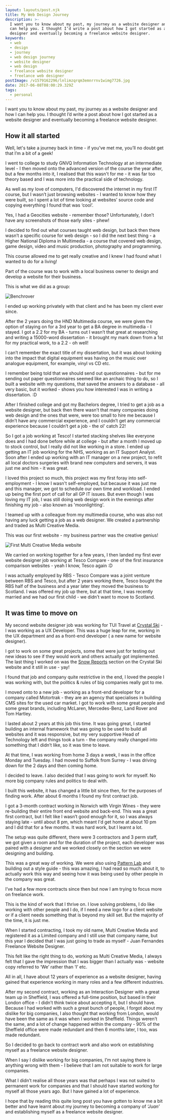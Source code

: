 ```yaml
---
layout: layouts/post.njk
title: My Web Design Journey
description: >-
  I want you to know about my past, my journey as a website designer and how I
  can help you. I thought I’d write a post about how I got started as a website
  designer and eventually becoming a freelance website designer.
keywords:
  - web
  - design
  - journey
  - web design journey
  - website designer
  - web design
  - freelance website designer
  - freelance web designer
postImage: /v1579162296/lnlimzqrqm3emnrrnv1wimg7726.jpg
date: 2017-06-08T08:00:29.329Z
tags:
  - personal
---
```

I want you to know about my past, my journey as a website designer and how I can help you. I thought I’d write a post about how I got started as a website designer and eventually becoming a freelance website designer.

## How it all started

Well, let's take a journey back in time - if you’ve met me, you’ll no doubt get that I’m a bit of a geek!

I went to college to study GNVQ Information Technology at an intermediate level - I then moved onto the advanced version of the course the year after, but a few months into it, I realised that this wasn't for me - it was far too theory based and I was more into the practical side of technology.

As well as my love of computers, I'd discovered the internet in my first IT course, but I wasn’t just browsing websites - I wanted to know how they were built, so I spent a lot of time looking at websites’ source code and copying everything I found that was ‘cool’.

Yes, I had a Geocities website - remember those? Unfortunately, I don’t have any screenshots of those early sites - phew!

I decided to find out what courses taught web design, but back then there wasn’t a specific course for web design - so I did the next best thing - a Higher National Diploma in Multimedia - a course that covered web design, game design, video and music production, photography and programming.

This course allowed me to get really creative and I knew I had found what I wanted to do for a living!

Part of the course was to work with a local business owner to design and develop a website for their business.

This is what we did as a group:

![Benchrover](/assets/imgs/benchrover.jpg "Benchrover")

I ended up working privately with that client and he has been my client ever since.

After the 2 years doing the HND Multimedia course, we were given the option of staying on for a 3rd year to get a BA degree in multimedia - I stayed. I got a 2.2 for my BA - turns out I wasn’t that great at researching and writing a 15000-word dissertation - it brought my mark down from a 1st for my practical work, to a 2.2 - oh well!

I can’t remember the exact title of my dissertation, but it was about looking into the impact that digital equipment was having on the music over analogue equipment, for example, vinyl vs CD etc.

I remember being told that we should send out questionnaires - but for me sending out paper questionnaires seemed like an archaic thing to do, so I built a website with my questions, that saved the answers to a database - all very basic, but it worked - shows you how interested I was in writing a dissertation. :D

After I finished college and got my Bachelors degree, I tried to get a job as a website designer, but back then there wasn’t that many companies doing web design and the ones that were, were too small to hire me because I didn’t have any commercial experience, and I couldn’t get any commercial experience because I couldn’t get a job - the ol' catch 22!

So I got a job working at Tesco! I started stacking shelves like everyone does and I had done before while at college - but after a month I moved up to stock control, but I really did not like working in a store. I ended up getting an IT job working for the NHS, working as an IT Support Analyst. Soon after I ended up working with an IT manager on a new project, to refit all local doctors surgeries with brand new computers and servers, it was just me and him - it was great.

I loved this project so much, this project was my first foray into self-employment - I know I wasn't self-employed, but because it was just me and this manager, we got to schedule our own time and workload. I ended up being the first port of call for all GP IT issues. But even though I was loving my IT job, I was still doing web design work in the evenings after finishing my job - also known as 'moonlighting'.

I teamed up with a colleague from my multimedia course, who was also not having any luck getting a job as a web designer. We created a partnership and traded as Multi Creative Media.

This was our first website - my business partner was the creative genius!

![First Multi Creative Media website](/assets/imgs/multi-creative-media.jpg "First Multi Creative Media website")

We carried on working together for a few years, I then landed my first ever website designer job working at Tesco Compare - one of the first insurance comparison websites - yeah I know, Tesco again :D

I was actually employed by RBS - Tesco Compare was a joint venture between RBS and Tesco, but after 2 years working there, Tesco bought the RBS half of the business and a year later they moved the business to Scotland. I was offered my job up there, but at that time, I was recently married and we had our first child - we didn’t want to move to Scotland.

## It was time to move on

My second website designer job was working for TUI Travel at [Crystal Ski](http://www.crystalski.co.uk/ "Crystal Ski") - I was working as a UX Developer. This was a huge leap for me, working in the UX department and as a front-end developer ( a new name for website designer).

I got to work on some great projects, some that were just for testing out new ideas to see if they would work and others actually got implemented. The last thing I worked on was the [Snow Reports](http://www.crystalski.co.uk/snow-reports/ "Crystal Ski Snow Reports") section on the Crystal Ski website and it still in use - yay!

I found that job and company quite restrictive in the end, I loved the people I was working with, but the politics & rules of big companies really got to me.

I moved onto to a new job - working as a front-end developer for a company called Motortrak - they are an agency that specialises in building CMS sites for the used car market. I got to work with some great people and some great brands, including McLaren, Mercedes-Benz, Land Rover and Tom Hartley.

I lasted about 2 years at this job this time. It was going great, I started building an internal framework that was going to be used to build all websites and it was responsive, but my very supportive Head of Technology left and things took a turn - the company really changed into something that I didn’t like, so it was time to leave.

At that time, I was working from home 3 days a week, I was in the office Monday and Tuesday. I had moved to Suffolk from Surrey - I was driving down for the 2 days and then coming home.

I decided to leave. I also decided that I was going to work for myself. No more big company rules and politics to deal with.

I built this website, it has changed a little bit since then, for the purposes of finding work. After about 6 months I found my first contract job.

I got a 3-month contract working in Norwich with Virgin Wines - they were re-building their entire front end website and back-end. This was a great first contract, but I felt like I wasn’t good enough for it, so I was always staying late - until about 8 pm, which meant I'd get home at about 10 pm and I did that for a few months. It was hard work, but I learnt a lot.

The setup was quite different, there were 3 contractors and 3 perm staff, we got given a room and for the duration of the project, each developer was paired with a designer and we worked closely on the section we were designing and building.

This was a great way of working. We were also using [Pattern Lab](https://patternlab.io/ "Pattern Lab") and building out a style guide - this was amazing, I had read so much about it, to actually work this way and seeing how it was being used by other people in the company was great.

I’ve had a few more contracts since then but now I am trying to focus more on freelance work.

This is the kind of work that I thrive on. I love solving problems, I do like working with other people and I do, if I need a new logo for a client website or if a client needs something that is beyond my skill set. But the majority of the time, it is just me.

When I started contracting, I took my old name, Multi Creative Media and registered it as a Limited company and I still use that company name, but this year I decided that I was just going to trade as myself - Juan Fernandes Freelance Website Designer.

This felt like the right thing to do, working as Multi Creative Media, I always felt that I gave the impression that I was bigger than I actually was - website copy referred to ‘We’ rather than ‘I’ etc.

All in all, I have about 12 years of experience as a website designer, having gained that experience working in many roles and a few different industries.

After my second contract, working as an Interaction Designer with a great team up in Sheffield, I was offered a full-time position, but based in their London office - I didn’t think twice about accepting it, but I should have. Because I had worked with such a great bunch of people, I forgot about my dislike for big companies, I also thought that working from London, would have been the same as it was when I worked in Sheffield. Things weren’t the same, and a lot of change happened within the company - 90% of the Sheffield office were made redundant and then 6 months later, I too, was made redundant.

So I decided to go back to contract work and also work on establishing myself as a freelance website designer.

When I say I dislike working for big companies, I’m not saying there is anything wrong with them - I believe that I am not suitable to work for large companies.

What I didn’t realise all those years was that perhaps I was not suited to permanent work for companies and that I should have started working for myself all those years ago. But I have gained a lot of experience.

I hope that by reading this quite long post you have gotten to know me a bit better and have learnt about my journey to becoming a company of _‘Juan’_ and establishing myself as a freelance website designer.
